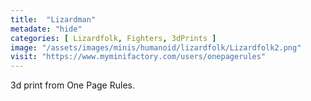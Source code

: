 ```yaml
---
title:  "Lizardman"
metadate: "hide"
categories: [ Lizardfolk, Fighters, 3dPrints ]
image: "/assets/images/minis/humanoid/lizardfolk/Lizardfolk2.png"
visit: "https://www.myminifactory.com/users/onepagerules"
---
```

3d print from One Page Rules.